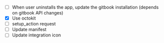  - [ ] When user uninstalls the app, update the gitbook installation (depends on gitbook API changes)
 - [x] Use octokit
 - [ ] setup_action request
 - [ ] Update manifest
 - [ ] Update integration icon
